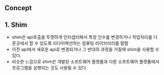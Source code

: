 ## Concept

## 1. Shim
* shim은 api호출을 투명하게 인터셉터해서 특정 인수를 변경하거나 작업처리를 다른곳에서 할 수 있도록 리다이렉션하는 컴퓨팅 라이브러리를 말함
* 이전  api에서 새로운 api로 변경되거나 그 반대의 과정을 거칠때 shim을 사용할 수 있다.
* 비슷한 느낌으로 shim은 개발된 소프트웨어 플랫폼과 다른 소프트웨어 플랫폼에서 프로그램을 실행되는 것도 사용될 수 있다.
